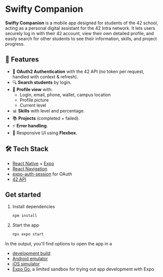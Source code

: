# Swifty Companion 
**Swifty Companion** is a mobile app designed for students of the 42 school, acting as a personal digital assistant for the 42 Intra network. It lets users securely log in with their 42 account, view their own detailed profile, and easily search for other students to see their information, skills, and project progress.

## 📱 Features

- 🔑 **OAuth2 Authentication** with the 42 API (no token per request, handled with context & refresh).
- 🔍 **Search students** by login.
- 👤 **Profile view** with:
  - Login, email, phone, wallet, campus location
  - Profile picture
  - Current level
- 📊 **Skills** with level and percentage.
- 📚 **Projects** (completed + failed).
- ⚡ **Error handling**.
- 📐 Responsive UI using **Flexbox**.


## 🛠️ Tech Stack

- [React Native](https://reactnative.dev/) + [Expo](https://expo.dev/)
- [React Navigation](https://reactnavigation.org/)
- [expo-auth-session](https://docs.expo.dev/versions/latest/sdk/auth-session/) for OAuth
- [42 API](https://api.intra.42.fr/apidoc)

## Get started

1. Install dependencies

   ```bash
   npm install
   ```

2. Start the app

   ```bash
   npx expo start
   ```

In the output, you'll find options to open the app in a

- [development build](https://docs.expo.dev/develop/development-builds/introduction/)
- [Android emulator](https://docs.expo.dev/workflow/android-studio-emulator/)
- [iOS simulator](https://docs.expo.dev/workflow/ios-simulator/)
- [Expo Go](https://expo.dev/go), a limited sandbox for trying out app development with Expo

